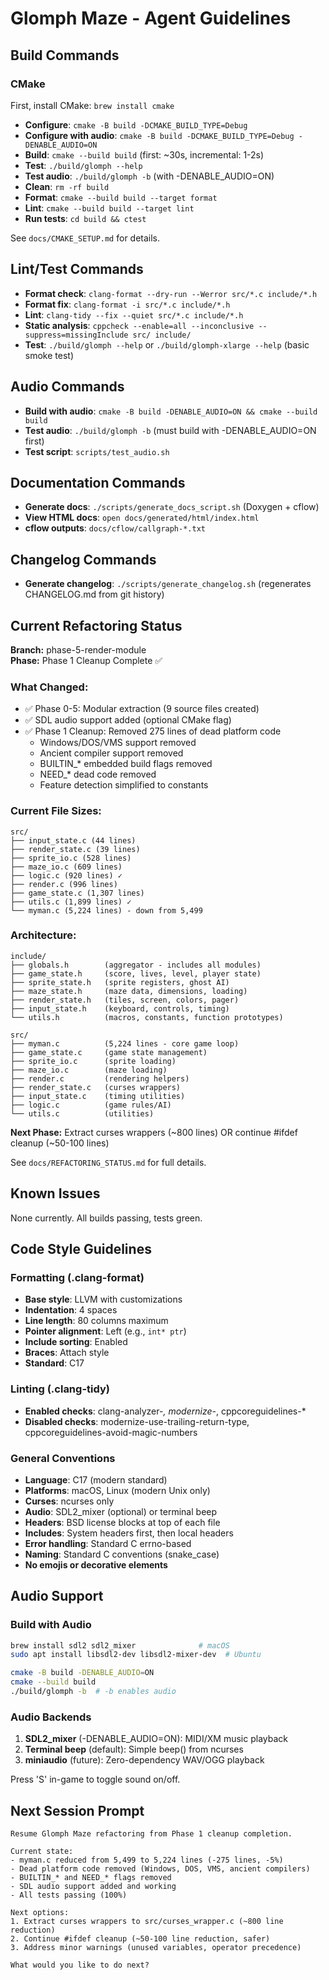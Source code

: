 # Glomph Maze - Agent Guidelines

## Build Commands

### CMake
First, install CMake: `brew install cmake`

- **Configure**: `cmake -B build -DCMAKE_BUILD_TYPE=Debug`
- **Configure with audio**: `cmake -B build -DCMAKE_BUILD_TYPE=Debug -DENABLE_AUDIO=ON`
- **Build**: `cmake --build build` (first: ~30s, incremental: 1-2s)
- **Test**: `./build/glomph --help`
- **Test audio**: `./build/glomph -b` (with -DENABLE_AUDIO=ON)
- **Clean**: `rm -rf build`
- **Format**: `cmake --build build --target format`
- **Lint**: `cmake --build build --target lint`
- **Run tests**: `cd build && ctest`

See `docs/CMAKE_SETUP.md` for details.

## Lint/Test Commands
- **Format check**: `clang-format --dry-run --Werror src/*.c include/*.h`
- **Format fix**: `clang-format -i src/*.c include/*.h`
- **Lint**: `clang-tidy --fix --quiet src/*.c include/*.h`
- **Static analysis**: `cppcheck --enable=all --inconclusive --suppress=missingInclude src/ include/`
- **Test**: `./build/glomph --help` or `./build/glomph-xlarge --help` (basic smoke test)

## Audio Commands
- **Build with audio**: `cmake -B build -DENABLE_AUDIO=ON && cmake --build build`
- **Test audio**: `./build/glomph -b` (must build with -DENABLE_AUDIO=ON first)
- **Test script**: `scripts/test_audio.sh`

## Documentation Commands
- **Generate docs**: `./scripts/generate_docs_script.sh` (Doxygen + cflow)
- **View HTML docs**: `open docs/generated/html/index.html`
- **cflow outputs**: `docs/cflow/callgraph-*.txt`

## Changelog Commands
- **Generate changelog**: `./scripts/generate_changelog.sh` (regenerates CHANGELOG.md from git history)

## Current Refactoring Status

**Branch:** phase-5-render-module  
**Phase:** Phase 1 Cleanup Complete ✅

### What Changed:
- ✅ Phase 0-5: Modular extraction (9 source files created)
- ✅ SDL audio support added (optional CMake flag)
- ✅ Phase 1 Cleanup: Removed 275 lines of dead platform code
  - Windows/DOS/VMS support removed
  - Ancient compiler support removed
  - BUILTIN_* embedded build flags removed
  - NEED_* dead code removed
  - Feature detection simplified to constants

### Current File Sizes:
```
src/
├── input_state.c (44 lines)
├── render_state.c (39 lines)
├── sprite_io.c (528 lines)
├── maze_io.c (609 lines)
├── logic.c (920 lines) ✓
├── render.c (996 lines)
├── game_state.c (1,307 lines)
├── utils.c (1,899 lines) ✓
└── myman.c (5,224 lines) - down from 5,499
```

### Architecture:
```
include/
├── globals.h        (aggregator - includes all modules)
├── game_state.h     (score, lives, level, player state)
├── sprite_state.h   (sprite registers, ghost AI)
├── maze_state.h     (maze data, dimensions, loading)
├── render_state.h   (tiles, screen, colors, pager)
├── input_state.h    (keyboard, controls, timing)
└── utils.h          (macros, constants, function prototypes)

src/
├── myman.c          (5,224 lines - core game loop)
├── game_state.c     (game state management)
├── sprite_io.c      (sprite loading)
├── maze_io.c        (maze loading)
├── render.c         (rendering helpers)
├── render_state.c   (curses wrappers)
├── input_state.c    (timing utilities)
├── logic.c          (game rules/AI)
└── utils.c          (utilities)
```

**Next Phase:** Extract curses wrappers (~800 lines) OR continue #ifdef cleanup (~50-100 lines)

See `docs/REFACTORING_STATUS.md` for full details.

## Known Issues
None currently. All builds passing, tests green.

## Code Style Guidelines

### Formatting (.clang-format)
- **Base style**: LLVM with customizations
- **Indentation**: 4 spaces
- **Line length**: 80 columns maximum
- **Pointer alignment**: Left (e.g., `int* ptr`)
- **Include sorting**: Enabled
- **Braces**: Attach style
- **Standard**: C17

### Linting (.clang-tidy)
- **Enabled checks**: clang-analyzer-*, modernize-*, cppcoreguidelines-*
- **Disabled checks**: modernize-use-trailing-return-type, cppcoreguidelines-avoid-magic-numbers

### General Conventions
- **Language**: C17 (modern standard)
- **Platforms**: macOS, Linux (modern Unix only)
- **Curses**: ncurses only
- **Audio**: SDL2_mixer (optional) or terminal beep
- **Headers**: BSD license blocks at top of each file
- **Includes**: System headers first, then local headers
- **Error handling**: Standard C errno-based
- **Naming**: Standard C conventions (snake_case)
- **No emojis or decorative elements**

## Audio Support

### Build with Audio
```bash
brew install sdl2 sdl2_mixer              # macOS
sudo apt install libsdl2-dev libsdl2-mixer-dev  # Ubuntu

cmake -B build -DENABLE_AUDIO=ON
cmake --build build
./build/glomph -b  # -b enables audio
```

### Audio Backends
1. **SDL2_mixer** (-DENABLE_AUDIO=ON): MIDI/XM music playback
2. **Terminal beep** (default): Simple beep() from ncurses
3. **miniaudio** (future): Zero-dependency WAV/OGG playback

Press 'S' in-game to toggle sound on/off.

## Next Session Prompt

```
Resume Glomph Maze refactoring from Phase 1 cleanup completion.

Current state:
- myman.c reduced from 5,499 to 5,224 lines (-275 lines, -5%)
- Dead platform code removed (Windows, DOS, VMS, ancient compilers)
- BUILTIN_* and NEED_* flags removed
- SDL audio support added and working
- All tests passing (100%)

Next options:
1. Extract curses wrappers to src/curses_wrapper.c (~800 line reduction)
2. Continue #ifdef cleanup (~50-100 line reduction, safer)
3. Address minor warnings (unused variables, operator precedence)

What would you like to do next?
```
